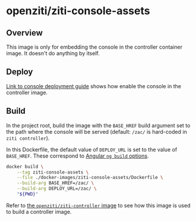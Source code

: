 
# openziti/ziti-console-assets

## Overview

This image is only for embedding the console in the controller container image. It doesn't do anything by itself.

## Deploy

[Link to console deployment guide](https://openziti.io/docs/guides/deployments/docker/console) shows how enable the console in the controller image.

## Build

In the project root, build the image with the `BASE_HREF` build argument set to the path where the console will be served (default: `/zac/` is hard-coded in `ziti controller`).

In this Dockerfile, the default value of `DEPLOY_URL` is set to the value of `BASE_HREF`. These correspond to [Angular `ng build` options](https://angular.io/cli/build).

```bash
docker build \
    --tag ziti-console-assets \
    --file ./docker-images/ziti-console-assets/Dockerfile \
    --build-arg BASE_HREF=/zac/ \
    --build-arg DEPLOY_URL=/zac/ \
    "${PWD}"
```

Refer to [the `openziti/ziti-controller` image](https://github.com/openziti/ziti/blob/release-next/dist/docker-images/ziti-controller/Dockerfile) to see how this image is used to build a controller image.
